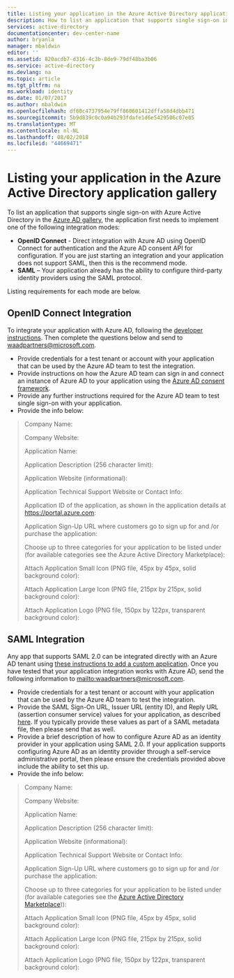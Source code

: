 ```yaml
---
title: Listing your application in the Azure Active Directory application gallery
description: How to list an application that supports single sign-on in the Azure Active Directory gallery | Microsoft Azure
services: active-directory
documentationcenter: dev-center-name
author: bryanla
manager: mbaldwin
editor: ''
ms.assetid: 820acdb7-d316-4c3b-8de9-79df48ba3b06
ms.service: active-directory
ms.devlang: na
ms.topic: article
ms.tgt_pltfrm: na
ms.workload: identity
ms.date: 01/07/2017
ms.author: mbaldwin
ms.openlocfilehash: df60c4737954e79ff860601412dffa58d4dbb471
ms.sourcegitcommit: 5b9d839c0c0a94b293fdafe1d6e5429506c07e05
ms.translationtype: MT
ms.contentlocale: nl-NL
ms.lasthandoff: 08/02/2018
ms.locfileid: "44669471"
---
```

# <a name="listing-your-application-in-the-azure-active-directory-application-gallery"></a>Listing your application in the Azure Active Directory application gallery
To list an application that supports single sign-on with Azure Active Directory in the [Azure AD gallery](https://azure.microsoft.com/marketplace/active-directory/all/), the application first needs to implement one of the following integration modes:

* **OpenID Connect** - Direct integration with Azure AD using OpenID Connect for authentication and the Azure AD consent API for configuration. If you are just starting an integration and your application does not support SAML, then this is the recommend mode.
* **SAML** – Your application already has the ability to configure third-party identity providers using the SAML protocol.

Listing requirements for each mode are below.

## <a name="openid-connect-integration"></a>OpenID Connect Integration
To integrate your application with Azure AD, following the [developer instructions](active-directory-authentication-scenarios.md). Then complete the questions below and send to waadpartners@microsoft.com.

* Provide credentials for a test tenant or account with your application that can be used by the Azure AD team to test the integration.  
* Provide instructions on how the Azure AD team can sign in and connect an instance of Azure AD to your application using the [Azure AD consent framework](active-directory-integrating-applications.md#overview-of-the-consent-framework). 
* Provide any further instructions required for the Azure AD team to test single sign-on with your application. 
* Provide the info below:

> Company Name:
> 
> Company Website:
> 
> Application Name:
> 
> Application Description (256 character limit):
> 
> Application Website (informational):
> 
> Application Technical Support Website or Contact Info:
> 
> Application  ID of the application, as shown in the application details at https://portal.azure.com:
> 
> Application Sign-Up URL where customers go to sign up for and /or purchase the application:
> 
> Choose up to three categories for your application to be listed under (for available categories see the Azure Active Directory Marketplace):
> 
> Attach Application Small Icon (PNG file, 45px by 45px, solid background color):
> 
> Attach Application Large Icon (PNG file, 215px by 215px, solid background color):
> 
> Attach Application Logo (PNG file, 150px by 122px, transparent background color):
> 
> 

## <a name="saml-integration"></a>SAML Integration
Any app that supports SAML 2.0 can be integrated directly with an Azure AD tenant using [these instructions to add a custom application](../active-directory-saas-custom-apps.md). Once you have tested that your application integration works with Azure AD, send the following information to <mailto:waadpartners@microsoft.com>.

* Provide credentials for a test tenant or account with your application that can be used by the Azure AD team to test the integration.  
* Provide the SAML Sign-On URL, Issuer URL (entity ID), and Reply URL (assertion consumer service) values for your application, as described [here](../active-directory-saas-custom-apps.md). If you typically provide these values as part of a SAML metadata file, then please send that as well.
* Provide a brief description of how to configure Azure AD as an identity provider in your application using SAML 2.0. If your application supports configuring Azure AD as an identity provider through a self-service administrative portal, then please ensure the credentials provided above include the ability to set this up.
* Provide the info below:

> Company Name:
> 
> Company Website:
> 
> Application Name:
> 
> Application Description (256 character limit):
> 
> Application Website (informational):
> 
> Application Technical Support Website or Contact Info:
> 
> Application Sign-Up URL where customers go to sign up for and /or purchase the application:
> 
> Choose up to three categories for your application to be listed under (for available categories see the [Azure Active Directory Marketplace](https://azure.microsoft.com/marketplace/active-directory/))):
> 
> Attach Application Small Icon (PNG file, 45px by 45px, solid background color):
> 
> Attach Application Large Icon (PNG file, 215px by 215px, solid background color):
> 
> Attach Application Logo (PNG file, 150px by 122px, transparent background color):
> 
> 

